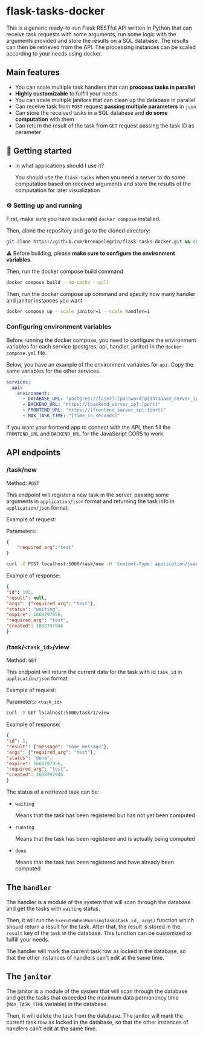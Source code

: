# flask-tasks-docker

This is a generic ready-to-run Flask RESTful API written in Python that can receive task requests with some arguments, run some logic with the arguments provided and store the results on a SQL database. The results can then be retrieved from the API. The processing instances can be scaled according to your needs using docker.

## Main features

- You can scale multiple task handlers that can **proccess tasks in parallel**
- **Highly customizable** to fulfill your needs
- You can scale multiple janitors that can clean up the database in parallel
- Can receive task from ```POST``` request **passing multiple parameters** in ```json```
- Can store the received tasks in a SQL database and **do some computation** with them
- Can return the result of the task from ```GET``` request passing the task ID as parameter


## :rocket: Getting started

- In what applications should I use it?
  
    You should use the ```flask-tasks``` when you need a server to do some computation based on received arguments and store the results of the computation for later visualization

### :gear: Setting up and running

First, make sure you have ```docker```and ```docker compose``` installed.

Then, clone the repository and go to the cloned directory:
```bash
git clone https://github.com/brenopelegrin/flask-tasks-docker.git && cd flask-tasks-docker
```

:warning: Before building, please **make sure to configure the environment variables**.

Then, run the docker compose build command
```bash
docker compose build --no-cache --pull
```

Then, run the docker compose up command and specify how many handler and janitor instances you want
```bash
docker compose up --scale janitor=1 --scale handler=1
```

### Configuring environment variables
Before running the docker compose, you need to configure the environment variables for each service (postgres, api, handler, janitor) in the ```docker-compose.yml``` file. 

Below, you have an example of the environment variables for ```api```. Copy the same variables for the other services.

```yaml
services:
  api:
    environment:
      - DATABASE_URL: "postgres://[user]:[password]@[database_server_ip]:[port]/[database_name]"
      - BACKEND_URL: "https://[backend_server_ip]:[port]"
      - FRONTEND_URL: "https://[frontend_server_ip]:[port]"
      - MAX_TASK_TIME: "[time_in_seconds]"
```
If you want your frontend app to connect with the API, then fill the ```FRONTEND_URL``` and ```BACKEND_URL``` for the JavaScript CORS to work.

## API endpoints

### /task/new

Method: ```POST```

This endpoint will register a new task in the server, passing some arguments in ```application/json``` format and returning the task info in ```application/json``` format:

Example of request:

Parameters:
```json
{
    "required_arg":"test"
}
```

```bash
curl -X POST localhost:5000/task/new -H 'Content-Type: application/json' -d '{"required_arg":"test"}'
```

Example of response:

```json
{
"id": 192,
"result": null,
"args": {"required_arg": "test"},
"status": "waiting",
"expire": 1668797956,
"required_arg": "test",
"created": 1668797946
}
```

### /task/```<task_id>```/view

Method: ```GET```

This endpoint will return the current data for the task with id ```task_id``` in ```application/json``` format:

Example of request:

Parameters: ```<task_id>```

```bash
curl -X GET localhost:5000/task/1/view
```

Example of response:

```json
{
"id": 1,
"result": {"message": "some_message"},
"args": {"required_arg": "test"},
"status": "done",
"expire": 1668797956,
"required_arg": "test",
"created": 1668797946
}
```

The status of a retrieved task can be:
- ```waiting```
  
  Means that the task has been registered but has not yet been computed
- ```running```
  
  Means that the task has been registered and is actually being computed
- ```done```
  
  Means that the task has been registered and have already been computed

## The ```handler```

The handler is a module of the system that will scan through the database and get the tasks with ```waiting``` status.

Then, it will run the ```ExecuteWhenRunningTask(task_id, args)``` function which should return a result for the task. After that, the result is stored in the ```result``` key of the task in the database. This function can be customized to fulfill your needs.

The handler will mark the current task row as locked in the database, so that the other instances of handlers can't edit at the same time.

## The ```janitor```
The janitor is a module of the system that will scan through the database and get the tasks that exceeded the maximum data permanency time (```MAX_TASK_TIME``` variable) in the database.

Then, it will delete the task from the database. The janitor will mark the current task row as locked in the database, so that the other instances of handlers can't edit at the same time. 
